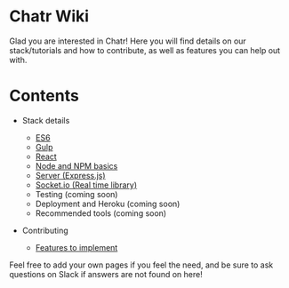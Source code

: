 # Chatr Wiki
Glad you are interested in Chatr! Here you will find details on our stack/tutorials and how to contribute, as well as features you can help out with.

# Contents
- Stack details
  - [ES6](https://github.com/BrockCSC/Chatr/wiki/ES6)
  - [Gulp](https://github.com/BrockCSC/Chatr/wiki/Gulp)
  - [React](https://github.com/BrockCSC/Chatr/wiki/React)
  - [Node and NPM basics](https://github.com/BrockCSC/Chatr/wiki/Node-and-NPM)
  - [Server (Express.js)](https://github.com/BrockCSC/Chatr/wiki/Server)
  - [Socket.io (Real time library)](https://github.com/BrockCSC/Chatr/wiki/Socket.io)
  - Testing (coming soon)
  - Deployment and Heroku (coming soon)
  - Recommended tools (coming soon)

- Contributing
  - [Features to implement](https://github.com/BrockCSC/Chatr/wiki/Features-to-Implement)

Feel free to add your own pages if you feel the need, and be sure to ask questions on Slack if answers are not found on here!
